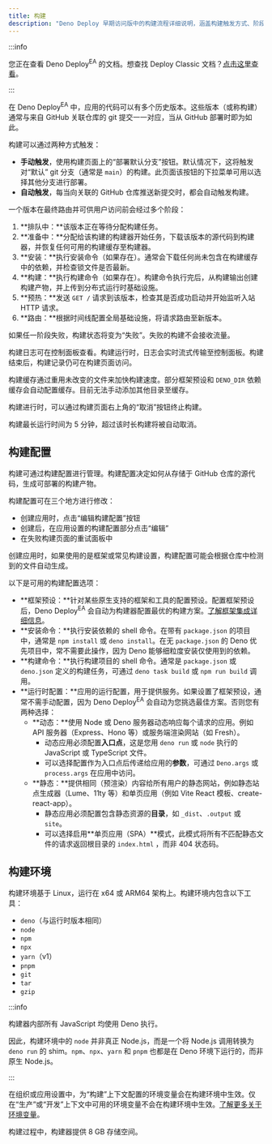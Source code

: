```yaml
---
title: 构建
description: "Deno Deploy 早期访问版中的构建流程详细说明，涵盖构建触发方式、阶段、配置选项、缓存以及构建环境。"
---
```


:::info

您正在查看 Deno Deploy<sup>EA</sup> 的文档。想查找 Deploy Classic 文档？[点击这里查看](/deploy/)。

:::

在 Deno Deploy<sup>EA</sup> 中，应用的代码可以有多个历史版本。这些版本（或称构建）通常与来自 GitHub 关联仓库的 git 提交一一对应，当从 GitHub 部署时即为如此。

构建可以通过两种方式触发：

- **手动触发**，使用构建页面上的“部署默认分支”按钮。默认情况下，这将触发对“默认” git 分支（通常是 `main`）的构建。此页面该按钮的下拉菜单可用以选择其他分支进行部署。
- **自动触发**，每当向关联的 GitHub 仓库推送新提交时，都会自动触发构建。

一个版本在最终路由并可供用户访问前会经过多个阶段：

1. **排队中：**该版本正在等待分配构建任务。
2. **准备中：**分配给该构建的构建器开始任务，下载该版本的源代码到构建器，并恢复任何可用的构建缓存至构建器。
3. **安装：**执行安装命令（如果存在）。通常会下载任何尚未包含在构建缓存中的依赖，并检查锁文件是否最新。
4. **构建：**执行构建命令（如果存在）。构建命令执行完后，从构建输出创建构建产物，并上传到分布式运行时基础设施。
5. **预热：**发送 `GET /` 请求到该版本，检查其是否成功启动并开始监听入站 HTTP 请求。
6. **路由：**根据时间线配置全局基础设施，将请求路由至新版本。

如果任一阶段失败，构建状态将变为“失败”。失败的构建不会接收流量。

构建日志可在控制面板查看。构建运行时，日志会实时流式传输至控制面板。构建结束后，构建记录仍可在构建页面访问。

构建缓存通过重用未改变的文件来加快构建速度。部分框架预设和 `DENO_DIR` 依赖缓存会自动配置缓存。目前无法手动添加其他目录至缓存。

构建进行时，可以通过构建页面右上角的“取消”按钮终止构建。

构建最长运行时间为 5 分钟，超过该时长构建将被自动取消。

## 构建配置

构建可通过构建配置进行管理。构建配置决定如何从存储于 GitHub 仓库的源代码，生成可部署的构建产物。

构建配置可在三个地方进行修改：

- 创建应用时，点击“编辑构建配置”按钮
- 创建后，在应用设置的构建配置部分点击“编辑”
- 在失败构建页面的重试面板中

创建应用时，如果使用的是框架或常见构建设置，构建配置可能会根据仓库中检测到的文件自动生成。

以下是可用的构建配置选项：

- **框架预设：**针对某些原生支持的框架和工具的配置预设。配置框架预设后，Deno Deploy<sup>EA</sup> 会自动为构建器配置最优的构建方案。[了解框架集成详细信息](./frameworks/)。
- **安装命令：**执行安装依赖的 shell 命令。在带有 `package.json` 的项目中，通常是 `npm install` 或 `deno install`。在无 `package.json` 的 Deno 优先项目中，常不需要此操作，因为 Deno 能够细粒度安装仅使用到的依赖。
- **构建命令：**执行构建项目的 shell 命令。通常是 `package.json` 或 `deno.json` 定义的构建任务，可通过 `deno task build` 或 `npm run build` 调用。
- **运行时配置：**应用的运行配置，用于提供服务。如果设置了框架预设，通常不需手动配置，因为 Deno Deploy<sup>EA</sup> 会自动为您挑选最佳方案。否则您有两种选择：
  - **动态：**使用 Node 或 Deno 服务器动态响应每个请求的应用。例如 API 服务器（Express、Hono 等）或服务端渲染网站（如 Fresh）。
    - 动态应用必须配置**入口点**，这是您用 `deno run` 或 `node` 执行的 JavaScript 或 TypeScript 文件。
    - 可以选择配置作为入口点后传递给应用的**参数**，可通过 `Deno.args` 或 `process.args` 在应用中访问。
  - **静态：**提供相同（预渲染）内容给所有用户的静态网站，例如静态站点生成器（Lume、11ty 等）和单页应用（例如 Vite React 模板、create-react-app）。
    - 静态应用必须配置包含静态资源的**目录**，如 `_dist`、`.output` 或 `site`。
    - 可以选择启用**单页应用（SPA）**模式，此模式将所有不匹配静态文件的请求返回根目录的 `index.html` ，而非 404 状态码。

## 构建环境

构建环境基于 Linux，运行在 x64 或 ARM64 架构上。构建环境内包含以下工具：

- `deno`（与运行时版本相同）
- `node`
- `npm`
- `npx`
- `yarn`（v1）
- `pnpm`
- `git`
- `tar`
- `gzip`

:::info

构建器内部所有 JavaScript 均使用 Deno 执行。

因此，构建环境中的 `node` 并非真正 Node.js，而是一个将 Node.js 调用转换为 `deno run` 的 shim。`npm`、`npx`、`yarn` 和 `pnpm` 也都是在 Deno 环境下运行的，而非原生 Node.js。

:::

在组织或应用设置中，为“构建”上下文配置的环境变量会在构建环境中生效。仅在“生产”或“开发”上下文中可用的环境变量不会在构建环境中生效。[了解更多关于环境变量](./env-vars-and-contexts/)。

构建过程中，构建器提供 8 GB 存储空间。